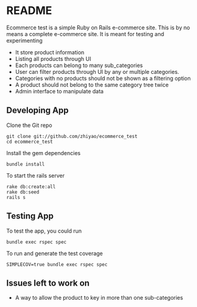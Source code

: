 # README

Ecommerce test is a simple Ruby on Rails e-commerce site. This is by no
means a complete e-commerce site. It is meant for testing and
experimenting

- It store product information
- Listing all products through UI
- Each products can belong to many sub_categories
- User can filter products through UI by any or multiple categories.
- Categories with no products should not be shown as a filtering option
- A product should not belong to the same category tree twice
- Admin interface to manipulate data

## Developing App

Clone the Git repo

    git clone git://github.com/zhiyao/ecommerce_test
    cd ecommerce_test

Install the gem dependencies

    bundle install

To start the rails server

    rake db:create:all
    rake db:seed
    rails s

## Testing App

To test the app, you could run

    bundle exec rspec spec

To run and generate the test coverage

    SIMPLECOV=true bundle exec rspec spec

## Issues left to work on

- A way to allow the product to key in more than one sub-categories